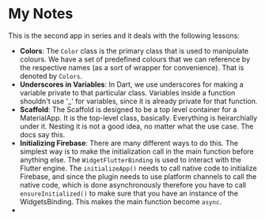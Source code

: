 # My Notes

This is the second app in series and it deals with the following lessons:
- **Colors**: The `Color` class is the primary class that is used to manipulate colours. We have a set of predefined colours that we can reference by the respective names (as a sort of wrapper for convenience). That is denoted by `Colors`.
- **Underscores in Variables**: In Dart, we use underscores for making a variable private to that particular class. Variables inside a function shouldn't use '_' for variables, since it is already private for that function.
- **Scaffold**: The Scaffold is designed to be a top level container for a MaterialApp. It is the top-level class, basically. Everything is heirarchially under it. Nesting it is not a good idea, no matter what the use case. The docs say this.
- **Initializing Firebase**: There are many different ways to do this. The simplest way is to make the initialization call in the main function before anything else. The `WidgetFlutterBinding` is used to interact with the Flutter engine. The `initializeApp()` needs to call native code to initialize Firebase, and since the plugin needs to use platform channels to call the native code, which is done asynchronously therefore you have to call `ensureInitialized()` to make sure that you have an instance of the WidgetsBinding. This makes the main function become `async`.
- 